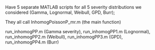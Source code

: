 Have 5 separate MATLAB scripts for all 5 severity distributions we considered (Gamma, Lognormal, Weibull, GPD, Burr); 

They all call InhomogPoissonP_mr.m (the main function)

run_inhomogPP.m (Gamma severity), run_inhomogPP1.m (Lognormal), run_inhomogPP2.m (Weibull), run_inhomogPP3.m (GPD), run_inhomogPP4.m (Burr)
